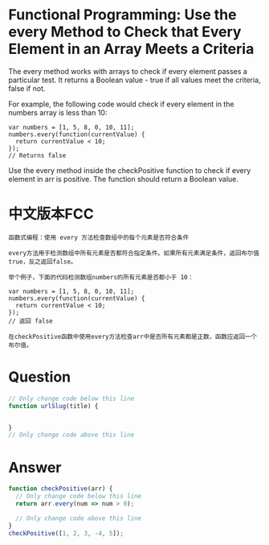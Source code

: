 # Functional Programming: Use the every Method to Check that Every Element in an Array Meets a Criteria

The every method works with arrays to check if every element passes a particular test. It returns a Boolean value - true if all values meet the criteria, false if not.

For example, the following code would check if every element in the numbers array is less than 10:

```
var numbers = [1, 5, 8, 0, 10, 11];
numbers.every(function(currentValue) {
  return currentValue < 10;
});
// Returns false
```

Use the every method inside the checkPositive function to check if every element in arr is positive. The function should return a Boolean value.


# 中文版本FCC
```
函数式编程：使用 every 方法检查数组中的每个元素是否符合条件

every方法用于检测数组中所有元素是否都符合指定条件。如果所有元素满足条件，返回布尔值true，反之返回false。

举个例子，下面的代码检测数组numbers的所有元素是否都小于 10：

var numbers = [1, 5, 8, 0, 10, 11];
numbers.every(function(currentValue) {
  return currentValue < 10;
});
// 返回 false

在checkPositive函数中使用every方法检查arr中是否所有元素都是正数，函数应返回一个布尔值。
```


# Question
```js
// Only change code below this line
function urlSlug(title) {


}
// Only change code above this line
```


# Answer
```js
function checkPositive(arr) {
  // Only change code below this line
  return arr.every(num => num > 0);

  // Only change code above this line
}
checkPositive([1, 2, 3, -4, 5]);
```